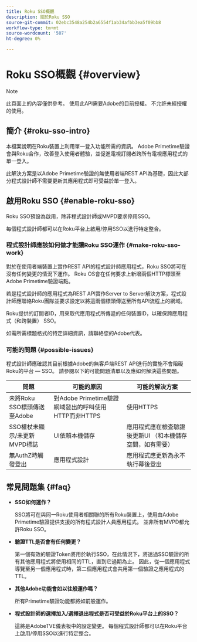 ```yaml
---
title: Roku SSO概觀
description: 關於Roku SSO
source-git-commit: 02ebc3548a254b2a6554f1ab34afbb3ea5f09bb8
workflow-type: tm+mt
source-wordcount: '507'
ht-degree: 0%

---
```


# Roku SSO概觀 {#overview}

>[!NOTE]
>
>此頁面上的內容僅供參考。 使用此API需要Adobe的目前授權。 不允許未經授權的使用。

## 簡介 {#roku-sso-intro}

本檔案說明在Roku裝置上利用單一登入功能所需的資訊。 Adobe Primetime驗證會與Roku合作，改善登入使用者體驗，並促進電視訂閱者跨所有電視應用程式的單一登入。

此解決方案是以Adobe Primetime驗證的無使用者端REST API為基礎，因此大部分程式設計師不需要更新其應用程式即可受益於單一登入。

## 啟用Roku SSO {#enable-roku-sso}

Roku SSO預設為啟用，除非程式設計師或MVPD要求停用SSO。

每個程式設計師都可以在Roku平台上啟用/停用SSO以進行特定整合。

### 程式設計師應該如何做才能讓Roku SSO運作 {#make-roku-sso-work}

對於在使用者端裝置上實作REST API的程式設計師應用程式，Roku SSO將可在沒有任何變更的情況下運作。 Roku OS會在任何要求上新增兩個HTTP標頭至Adobe Primetime驗證端點。

若是程式設計師的應用程式為REST API實作Server to Server解決方案，程式設計師應聯絡Roku團隊並要求設定以將這兩個標頭傳送至所有API流程上的網域。

Roku提供的訂閱者ID，用來取代應用程式所傳遞的任何裝置ID，以確保跨應用程式（和跨裝置） SSO。

如需所需標題格式的特定詳細資訊，請聯絡您的Adobe代表。

### 可能的問題 {#possible-issues}

程式設計師應確認其目前根據Adobe的無客戶端REST API進行的實施不會阻礙Roku的平台 — SSO。 請參閱以下的可能問題清單以及應如何解決這些問題。

| 問題 | 可能的原因 | 可能的解決方案 |
|-|-|-|
| 未將Roku SSO標頭傳送至Adobe | 對Adobe Primetime驗證網域發出的呼叫使用HTTP而非HTTPS | 使用HTTPS |
| SSO權杖未顯示/未更新MVPD標誌 | UI依賴本機儲存 | 應用程式應在檢查驗證後更新UI （和本機儲存空間，如有需要） |
| 無AuthZ時觸發登出 | 應用程式設計 | 應用程式應更新為永不執行幕後登出 |

## 常見問題集 {#faq}

* **SSO如何運作？**

  SSO將可在與同一Roku使用者相關聯的所有Roku裝置上，使用由Adobe Primetime驗證提供支援的所有程式設計人員應用程式。
並非所有MVPD都允許Roku SSO。

* **驗證TTL是否會有任何變更？**

  第一個有效的驗證Token將用於執行SSO，在此情況下，將透過SSO驗證的所有其他應用程式將使用相同的TTL，直到它過期為止。 因此，從一個應用程式導覽至另一個應用程式時，第二個應用程式會共用第一個驗證之應用程式的TTL。

* **其他Adobe功能會如以往般運作嗎？**

  所有Primetime驗證功能都將如前般運作。

* **程式設計師的選擇加入/選擇退出程式是否可受益於Roku平台上的SSO？**

  這將是AdobeTVE儀表板中的設定變更。 每個程式設計師都可以在Roku平台上啟用/停用SSO以進行特定整合。

